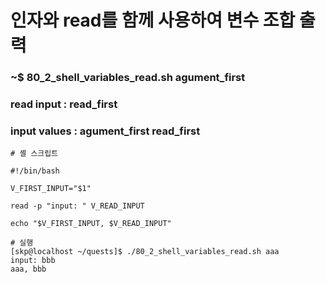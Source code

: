 # 인자와 read를 함께 사용하여 변수 조합 출력

### ~$ 80_2_shell_variables_read.sh agument_first
### read input : read_first
### 
### input values : agument_first read_first



```shell
# 셸 스크립트

#!/bin/bash

V_FIRST_INPUT="$1"

read -p "input: " V_READ_INPUT

echo "$V_FIRST_INPUT, $V_READ_INPUT"
```

```shell
# 실행
[skp@localhost ~/quests]$ ./80_2_shell_variables_read.sh aaa
input: bbb
aaa, bbb
```